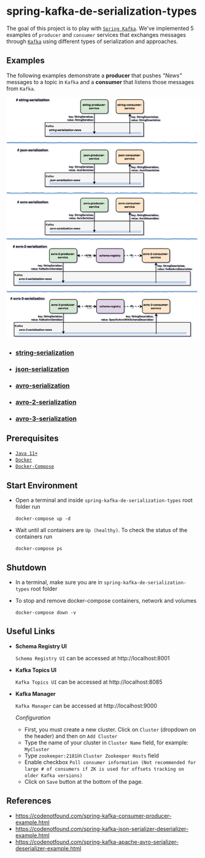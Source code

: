 # spring-kafka-de-serialization-types

The goal of this project is to play with [`Spring Kafka`](https://docs.spring.io/spring-kafka/reference/html/). We've implemented 5 examples of `producer` and `consumer` services that exchanges messages through [`Kafka`](https://kafka.apache.org/) using different types of serialization and approaches.

## Examples

The following examples demonstrate a **producer** that pushes _"News"_ messages to a topic in `Kafka` and a **consumer** that listens those messages from `Kafka`.

![project-diagram-samples](images/project-diagram-samples.png)

- ### [string-serialization](https://github.com/ivangfr/spring-kafka-de-serialization-types/tree/master/string-serialization#spring-kafka-de-serialization-types)
- ### [json-serialization](https://github.com/ivangfr/spring-kafka-de-serialization-types/tree/master/json-serialization#spring-kafka-de-serialization-types)
- ### [avro-serialization](https://github.com/ivangfr/spring-kafka-de-serialization-types/tree/master/avro-serialization#spring-kafka-de-serialization-types)
- ### [avro-2-serialization](https://github.com/ivangfr/spring-kafka-de-serialization-types/tree/master/avro-2-serialization#spring-kafka-de-serialization-types)
- ### [avro-3-serialization](https://github.com/ivangfr/spring-kafka-de-serialization-types/tree/master/avro-3-serialization#spring-kafka-de-serialization-types)

## Prerequisites

- [`Java 11+`](https://www.oracle.com/java/technologies/javase-jdk11-downloads.html)
- [`Docker`](https://www.docker.com/)
- [`Docker-Compose`](https://docs.docker.com/compose/install/)

## Start Environment

- Open a terminal and inside `spring-kafka-de-serialization-types` root folder run
  ```
  docker-compose up -d
  ```

- Wait until all containers are `Up (healthy)`. To check the status of the containers run
  ```
  docker-compose ps
  ```

## Shutdown

- In a terminal, make sure you are in `spring-kafka-de-serialization-types` root folder

- To stop and remove docker-compose containers, network and volumes
  ```
  docker-compose down -v
  ```

## Useful Links

- **Schema Registry UI**

  `Schema Registry UI` can be accessed at http://localhost:8001

- **Kafka Topics UI**

  `Kafka Topics UI` can be accessed at http://localhost:8085

- **Kafka Manager**

  `Kafka Manager` can be accessed at http://localhost:9000

  _Configuration_
  - First, you must create a new cluster. Click on `Cluster` (dropdown on the header) and then on `Add Cluster`
  - Type the name of your cluster in `Cluster Name` field, for example: `MyCluster`
  - Type `zookeeper:2181`in `Cluster Zookeeper Hosts` field
  - Enable checkbox `Poll consumer information (Not recommended for large # of consumers if ZK is used for offsets tracking on older Kafka versions)`
  - Click on `Save` button at the bottom of the page.

## References

- https://codenotfound.com/spring-kafka-consumer-producer-example.html
- https://codenotfound.com/spring-kafka-json-serializer-deserializer-example.html
- https://codenotfound.com/spring-kafka-apache-avro-serializer-deserializer-example.html